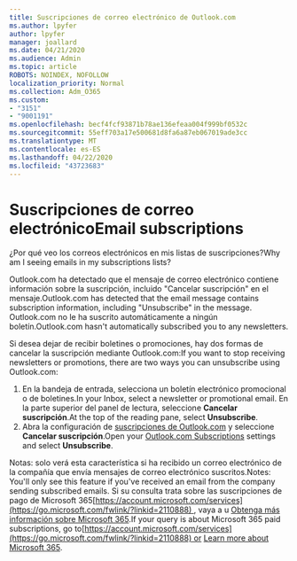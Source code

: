 ```yaml
---
title: Suscripciones de correo electrónico de Outlook.com
ms.author: lpyfer
author: lpyfer
manager: joallard
ms.date: 04/21/2020
ms.audience: Admin
ms.topic: article
ROBOTS: NOINDEX, NOFOLLOW
localization_priority: Normal
ms.collection: Adm_O365
ms.custom:
- "3151"
- "9001191"
ms.openlocfilehash: becf4fcf93871b78ae136efeaa004f999bf0532c
ms.sourcegitcommit: 55eff703a17e500681d8fa6a87eb067019ade3cc
ms.translationtype: MT
ms.contentlocale: es-ES
ms.lasthandoff: 04/22/2020
ms.locfileid: "43723683"
---
```

# <a name="email-subscriptions"></a><span data-ttu-id="c6829-102">Suscripciones de correo electrónico</span><span class="sxs-lookup"><span data-stu-id="c6829-102">Email subscriptions</span></span>

<span data-ttu-id="c6829-103">¿Por qué veo los correos electrónicos en mis listas de suscripciones?</span><span class="sxs-lookup"><span data-stu-id="c6829-103">Why am I seeing emails in my subscriptions lists?</span></span>

<span data-ttu-id="c6829-104">Outlook.com ha detectado que el mensaje de correo electrónico contiene información sobre la suscripción, incluido "Cancelar suscripción" en el mensaje.</span><span class="sxs-lookup"><span data-stu-id="c6829-104">Outlook.com has detected that the email message contains subscription information, including "Unsubscribe" in the message.</span></span> <span data-ttu-id="c6829-105">Outlook.com no le ha suscrito automáticamente a ningún boletín.</span><span class="sxs-lookup"><span data-stu-id="c6829-105">Outlook.com hasn't automatically subscribed you to any newsletters.</span></span>

<span data-ttu-id="c6829-106">Si desea dejar de recibir boletines o promociones, hay dos formas de cancelar la suscripción mediante Outlook.com:</span><span class="sxs-lookup"><span data-stu-id="c6829-106">If you want to stop receiving newsletters or promotions, there are two ways you can unsubscribe using Outlook.com:</span></span>
1. <span data-ttu-id="c6829-107">En la bandeja de entrada, selecciona un boletín electrónico promocional o de boletines.</span><span class="sxs-lookup"><span data-stu-id="c6829-107">In your Inbox, select a newsletter or promotional email.</span></span> <span data-ttu-id="c6829-108">En la parte superior del panel de lectura, seleccione **Cancelar suscripción**.</span><span class="sxs-lookup"><span data-stu-id="c6829-108">At the top of the reading pane, select **Unsubscribe**.</span></span>
2. <span data-ttu-id="c6829-109">Abra la configuración de [suscripciones de Outlook.com](https://go.microsoft.com/fwlink/?linkid=2110887) y seleccione **Cancelar suscripción**.</span><span class="sxs-lookup"><span data-stu-id="c6829-109">Open your [Outlook.com Subscriptions](https://go.microsoft.com/fwlink/?linkid=2110887) settings and select **Unsubscribe**.</span></span>

<span data-ttu-id="c6829-110">Notas: solo verá esta característica si ha recibido un correo electrónico de la compañía que envía mensajes de correo electrónico suscritos.</span><span class="sxs-lookup"><span data-stu-id="c6829-110">Notes: You'll only see this feature if you've received an email from the company sending subscribed emails.</span></span>
<span data-ttu-id="c6829-111">Si su consulta trata sobre las suscripciones de pago de Microsoft 365[https://account.microsoft.com/services](https://go.microsoft.com/fwlink/?linkid=2110888) , vaya a u [Obtenga más información sobre Microsoft 365](https://products.office.com/compare-all-microsoft-office-products?tab=1&WT.mc_id=PROD_OL-Web_Support_O365NewValue_Upgrade).</span><span class="sxs-lookup"><span data-stu-id="c6829-111">If your query is about Microsoft 365 paid subscriptions, go to[https://account.microsoft.com/services](https://go.microsoft.com/fwlink/?linkid=2110888) or [Learn more about Microsoft 365](https://products.office.com/compare-all-microsoft-office-products?tab=1&WT.mc_id=PROD_OL-Web_Support_O365NewValue_Upgrade).</span></span>
  